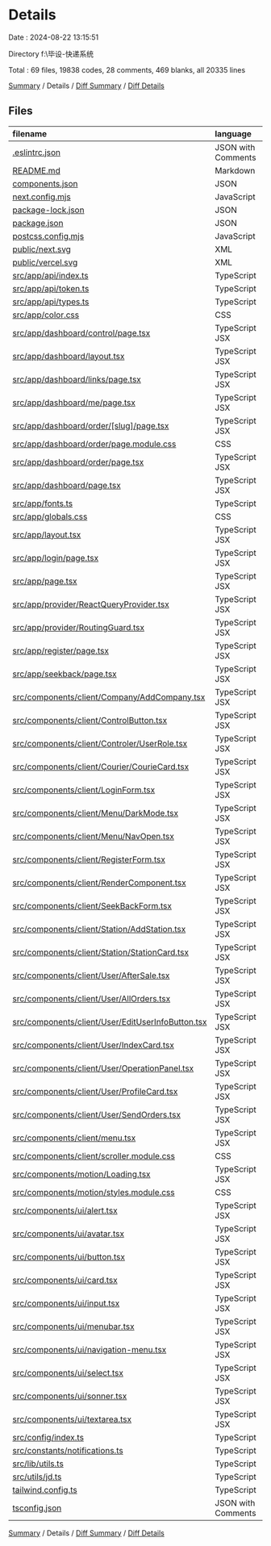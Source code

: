 # Details

Date : 2024-08-22 13:15:51

Directory f:\\毕设-快递系统

Total : 69 files,  19838 codes, 28 comments, 469 blanks, all 20335 lines

[Summary](results.md) / Details / [Diff Summary](diff.md) / [Diff Details](diff-details.md)

## Files
| filename | language | code | comment | blank | total |
| :--- | :--- | ---: | ---: | ---: | ---: |
| [.eslintrc.json](/.eslintrc.json) | JSON with Comments | 3 | 0 | 1 | 4 |
| [README.md](/README.md) | Markdown | 23 | 0 | 14 | 37 |
| [components.json](/components.json) | JSON | 17 | 0 | 0 | 17 |
| [next.config.mjs](/next.config.mjs) | JavaScript | 2 | 1 | 2 | 5 |
| [package-lock.json](/package-lock.json) | JSON | 13,895 | 0 | 1 | 13,896 |
| [package.json](/package.json) | JSON | 62 | 0 | 1 | 63 |
| [postcss.config.mjs](/postcss.config.mjs) | JavaScript | 6 | 1 | 2 | 9 |
| [public/next.svg](/public/next.svg) | XML | 1 | 0 | 0 | 1 |
| [public/vercel.svg](/public/vercel.svg) | XML | 1 | 0 | 0 | 1 |
| [src/app/api/index.ts](/src/app/api/index.ts) | TypeScript | 37 | 0 | 5 | 42 |
| [src/app/api/token.ts](/src/app/api/token.ts) | TypeScript | 44 | 0 | 5 | 49 |
| [src/app/api/types.ts](/src/app/api/types.ts) | TypeScript | 13 | 0 | 3 | 16 |
| [src/app/color.css](/src/app/color.css) | CSS | 109 | 0 | 4 | 113 |
| [src/app/dashboard/control/page.tsx](/src/app/dashboard/control/page.tsx) | TypeScript JSX | 56 | 0 | 4 | 60 |
| [src/app/dashboard/layout.tsx](/src/app/dashboard/layout.tsx) | TypeScript JSX | 30 | 0 | 3 | 33 |
| [src/app/dashboard/links/page.tsx](/src/app/dashboard/links/page.tsx) | TypeScript JSX | 47 | 0 | 4 | 51 |
| [src/app/dashboard/me/page.tsx](/src/app/dashboard/me/page.tsx) | TypeScript JSX | 10 | 0 | 3 | 13 |
| [src/app/dashboard/order/[slug]/page.tsx](/src/app/dashboard/order/%5Bslug%5D/page.tsx) | TypeScript JSX | 40 | 5 | 8 | 53 |
| [src/app/dashboard/order/page.module.css](/src/app/dashboard/order/page.module.css) | CSS | 20 | 0 | 2 | 22 |
| [src/app/dashboard/order/page.tsx](/src/app/dashboard/order/page.tsx) | TypeScript JSX | 17 | 0 | 3 | 20 |
| [src/app/dashboard/page.tsx](/src/app/dashboard/page.tsx) | TypeScript JSX | 4 | 0 | 2 | 6 |
| [src/app/fonts.ts](/src/app/fonts.ts) | TypeScript | 13 | 0 | 4 | 17 |
| [src/app/globals.css](/src/app/globals.css) | CSS | 56 | 0 | 21 | 77 |
| [src/app/layout.tsx](/src/app/layout.tsx) | TypeScript JSX | 40 | 1 | 6 | 47 |
| [src/app/login/page.tsx](/src/app/login/page.tsx) | TypeScript JSX | 9 | 0 | 3 | 12 |
| [src/app/page.tsx](/src/app/page.tsx) | TypeScript JSX | 8 | 0 | 1 | 9 |
| [src/app/provider/ReactQueryProvider.tsx](/src/app/provider/ReactQueryProvider.tsx) | TypeScript JSX | 9 | 0 | 5 | 14 |
| [src/app/provider/RoutingGuard.tsx](/src/app/provider/RoutingGuard.tsx) | TypeScript JSX | 19 | 0 | 5 | 24 |
| [src/app/register/page.tsx](/src/app/register/page.tsx) | TypeScript JSX | 9 | 0 | 2 | 11 |
| [src/app/seekback/page.tsx](/src/app/seekback/page.tsx) | TypeScript JSX | 9 | 0 | 2 | 11 |
| [src/components/client/Company/AddCompany.tsx](/src/components/client/Company/AddCompany.tsx) | TypeScript JSX | 200 | 0 | 2 | 202 |
| [src/components/client/ControlButton.tsx](/src/components/client/ControlButton.tsx) | TypeScript JSX | 67 | 0 | 4 | 71 |
| [src/components/client/Controler/UserRole.tsx](/src/components/client/Controler/UserRole.tsx) | TypeScript JSX | 75 | 0 | 6 | 81 |
| [src/components/client/Courier/CourieCard.tsx](/src/components/client/Courier/CourieCard.tsx) | TypeScript JSX | 316 | 1 | 13 | 330 |
| [src/components/client/LoginForm.tsx](/src/components/client/LoginForm.tsx) | TypeScript JSX | 174 | 1 | 2 | 177 |
| [src/components/client/Menu/DarkMode.tsx](/src/components/client/Menu/DarkMode.tsx) | TypeScript JSX | 65 | 0 | 3 | 68 |
| [src/components/client/Menu/NavOpen.tsx](/src/components/client/Menu/NavOpen.tsx) | TypeScript JSX | 55 | 0 | 3 | 58 |
| [src/components/client/RegisterForm.tsx](/src/components/client/RegisterForm.tsx) | TypeScript JSX | 355 | 3 | 9 | 367 |
| [src/components/client/RenderComponent.tsx](/src/components/client/RenderComponent.tsx) | TypeScript JSX | 24 | 0 | 2 | 26 |
| [src/components/client/SeekBackForm.tsx](/src/components/client/SeekBackForm.tsx) | TypeScript JSX | 314 | 2 | 8 | 324 |
| [src/components/client/Station/AddStation.tsx](/src/components/client/Station/AddStation.tsx) | TypeScript JSX | 201 | 0 | 3 | 204 |
| [src/components/client/Station/StationCard.tsx](/src/components/client/Station/StationCard.tsx) | TypeScript JSX | 165 | 0 | 7 | 172 |
| [src/components/client/User/AfterSale.tsx](/src/components/client/User/AfterSale.tsx) | TypeScript JSX | 30 | 0 | 4 | 34 |
| [src/components/client/User/AllOrders.tsx](/src/components/client/User/AllOrders.tsx) | TypeScript JSX | 30 | 0 | 4 | 34 |
| [src/components/client/User/EditUserInfoButton.tsx](/src/components/client/User/EditUserInfoButton.tsx) | TypeScript JSX | 212 | 0 | 6 | 218 |
| [src/components/client/User/IndexCard.tsx](/src/components/client/User/IndexCard.tsx) | TypeScript JSX | 93 | 0 | 2 | 95 |
| [src/components/client/User/OperationPanel.tsx](/src/components/client/User/OperationPanel.tsx) | TypeScript JSX | 88 | 0 | 2 | 90 |
| [src/components/client/User/ProfileCard.tsx](/src/components/client/User/ProfileCard.tsx) | TypeScript JSX | 206 | 10 | 8 | 224 |
| [src/components/client/User/SendOrders.tsx](/src/components/client/User/SendOrders.tsx) | TypeScript JSX | 545 | 1 | 15 | 561 |
| [src/components/client/menu.tsx](/src/components/client/menu.tsx) | TypeScript JSX | 216 | 0 | 5 | 221 |
| [src/components/client/scroller.module.css](/src/components/client/scroller.module.css) | CSS | 11 | 0 | 0 | 11 |
| [src/components/motion/Loading.tsx](/src/components/motion/Loading.tsx) | TypeScript JSX | 64 | 0 | 13 | 77 |
| [src/components/motion/styles.module.css](/src/components/motion/styles.module.css) | CSS | 784 | 1 | 124 | 909 |
| [src/components/ui/alert.tsx](/src/components/ui/alert.tsx) | TypeScript JSX | 53 | 0 | 7 | 60 |
| [src/components/ui/avatar.tsx](/src/components/ui/avatar.tsx) | TypeScript JSX | 44 | 0 | 7 | 51 |
| [src/components/ui/button.tsx](/src/components/ui/button.tsx) | TypeScript JSX | 52 | 0 | 7 | 59 |
| [src/components/ui/card.tsx](/src/components/ui/card.tsx) | TypeScript JSX | 82 | 0 | 9 | 91 |
| [src/components/ui/input.tsx](/src/components/ui/input.tsx) | TypeScript JSX | 21 | 0 | 5 | 26 |
| [src/components/ui/menubar.tsx](/src/components/ui/menubar.tsx) | TypeScript JSX | 217 | 0 | 20 | 237 |
| [src/components/ui/navigation-menu.tsx](/src/components/ui/navigation-menu.tsx) | TypeScript JSX | 115 | 0 | 12 | 127 |
| [src/components/ui/select.tsx](/src/components/ui/select.tsx) | TypeScript JSX | 146 | 0 | 15 | 161 |
| [src/components/ui/sonner.tsx](/src/components/ui/sonner.tsx) | TypeScript JSX | 26 | 0 | 6 | 32 |
| [src/components/ui/textarea.tsx](/src/components/ui/textarea.tsx) | TypeScript JSX | 20 | 0 | 5 | 25 |
| [src/config/index.ts](/src/config/index.ts) | TypeScript | 9 | 0 | 1 | 10 |
| [src/constants/notifications.ts](/src/constants/notifications.ts) | TypeScript | 17 | 0 | 5 | 22 |
| [src/lib/utils.ts](/src/lib/utils.ts) | TypeScript | 5 | 0 | 2 | 7 |
| [src/utils/jd.ts](/src/utils/jd.ts) | TypeScript | 18 | 0 | 2 | 20 |
| [tailwind.config.ts](/tailwind.config.ts) | TypeScript | 88 | 1 | 4 | 93 |
| [tsconfig.json](/tsconfig.json) | JSON with Comments | 26 | 0 | 1 | 27 |

[Summary](results.md) / Details / [Diff Summary](diff.md) / [Diff Details](diff-details.md)